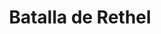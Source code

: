 ﻿---
title: "Batalla de Rethel"
permalink: periodes_771.html
layout: periode
dataInici: 1650-12-15
sidebar: periodes
pares:
  - id: 770
    title: "Fronde des nobles"
    dataInici: "(1650)"
    dataFi: "(1653)"

fills:
jocsPrincipals:
jocsEscenaris:
jocsEpoca:
  - title: "Avec Honneur et Panache: Volume 1 – Turenne"
    bggId: 254263
    escenari: "Rethel"
    dataInici: 
    dataFi: 

jocsEpocaEscenaris:
---
